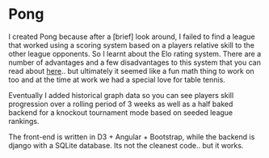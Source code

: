 # Pong
I created Pong because after a [brief] look around, I failed to find a league that worked using a scoring system based on a players relative skill to the other league opponents. So I learnt about the Elo rating system. There are a number of advantages and a few disadvantages to this system that you can read about [here](https://en.wikipedia.org/wiki/Elo_rating_system).. but ultimately it seemed like a fun math thing to work on too and at the time at work we had a special love for table tennis.

Eventually I added historical graph data so you can see players skill progression over a rolling period of 3 weeks as well as a half baked backend for a knockout tournament mode based on seeded league rankings.

The front-end is written in D3 + Angular + Bootstrap, while the backend is django with a SQLite database. Its not the cleanest code.. but it works.
